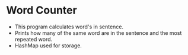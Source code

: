 # Word Counter
  - This program calculates word's in sentence.
  - Prints how many of the same word are in the sentence and the most repeated word.
  - HashMap used for storage.
